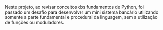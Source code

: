 Neste projeto, ao revisar conceitos dos fundamentos de Python, foi passado um desafio para desenvolver um mini sistema bancário utilizando somente a parte fundamental e procedural da linguagem, sem a utilização de funções ou moduladores.
